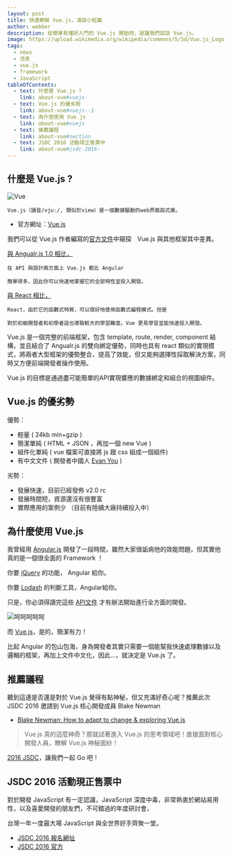 ```yaml
---
layout: post
title: 快速瞭解 Vue.js，淺談小短篇
author: webber
description: 從簡單易懂好入門的 Vue.js 開始吧，就讓我們談談 Vue.js。
image: https://upload.wikimedia.org/wikipedia/commons/5/5d/Vue.js_Logo.png
tags:
  - news
  - 消息
  - vue.js
  - framework
  - JavaScript
tableOfContents:
  - text: 什麼是 Vue.js ?
    link: about-vue#vuejs-
  - text: Vue.js 的優劣勢
    link: about-vue#vuejs--1
  - text: 為什麼使用 Vue.js
    link: about-vue#vuejs
  - text: 推薦議程
    link: about-vue#section
  - text: JSDC 2016 活動現正售票中
    link: about-vue#jsdc-2016-
---
```


## 什麼是 Vue.js ?

![Vue](https://upload.wikimedia.org/wikipedia/commons/5/5d/Vue.js_Logo.png)

```
Vue.js（讀音/vjuː/, 類似於view）是一個數據驅動的web界面函式庫。
```

  * 官方網址：[Vue.js](https://vuejs.org/)

我們可以從 Vue.js 作者編寫的[官方文件](http://vuejs.org.cn/guide/comparison.html#Angular)中窺探　Vue.js 與其他框架其中差異。

[與 Angualr.js 1.0 相比，](https://cn.vuejs.org/guide/comparison.html#Angular)

```
在 API 與設計兩方面上 Vue.js 都比 Angular

簡單得多，因此你可以快速地掌握它的全部特性並投入開發。
```

[與 React 相比，](https://cn.vuejs.org/guide/comparison.html#React)

```
React，由於它的函數式特質，可以很好地使用函數式編程模式。但是

對於初級開發者和初學者這也導致較大的學習難度。Vue 更易學習並能快速投入開發。
```

Vue.js 是一個完整的前端框架，包含 template, route, render, component 結構，並且結合了 Angualr.js 的雙向綁定優勢，同時也具有 react 類似的實現模式，將兩者大型框架的優勢整合，提高了效能，但又能夠選擇性採取解決方案，同時又方便前端開發者操作使用。

Vue.js 的目標是通過盡可能簡單的API實現響應的數據綁定和組合的視圖組件。


## Vue.js 的優劣勢

優勢：

  - 輕量 ( 24kb min+gzip )
  - 簡潔單純 ( HTML + JSON ，再加一個 new Vue )
  - 組件化單純 ( vue 檔案可直接將 js 跟 css 組成一個組件)
  - 有中文文件 ( 開發者中國人 [Evan You](https://github.com/yyx990803) )

劣勢：

  - 發展快速，目前已經發佈 v2.0 rc
  - 發展時間短，資源還沒有很豐富 
  - 實際應用的案例少 （目前有陸續大廠持續投入中）


## 為什麼使用 Vue.js

我曾經用 [Angular.js](https://angularjs.org/) 開發了一段時間，雖然大家很詬病他的效能問題，但其實他真的是一個很全面的 Framework ！

你要 [jQuery](https://jquery.com/) 的功能， Angular 給你。

你要 [Lodash](https://lodash.com/) 的判斷工具，Angular給你。 

只是，你必須得讀完這些 [API文件](https://docs.angularjs.org/api) 才有辦法開始進行全方面的開發。


![呵呵呵呵呵](https://img.buzzfeed.com/buzzfeed-static/static/2014-03/campaign_images/webdr06/24/16/the-25-most-wtf-nicolas-cage-headlines-2-6303-1395693558-1_dblbig.jpg)

而 [Vue.js](https://vuejs.org/)，是的，簡潔有力！

比起 Angular 的包山包海，身為開發者其實只需要一個能幫我快速處理數據以及邏輯的框架，再加上文件中文化，因此...，就決定是 Vue.js 了。

## 推薦議程

聽到這邊是否還是對於 Vue.js 覺得有點神秘，但又充滿好奇心呢？推薦此次 JSDC 2016 邀請到 Vue.js 核心開發成員 Blake Newman

- [Blake Newman: How to adapt to change & exploring Vue.js](http://2016.jsdc.tw/agenda.html)

> Vue.js 真的這麼神奇？那就試著進入 Vue.js 的思考領域吧！直接面對核心開發人員，瞭解 Vue.js 神秘面紗！

[2016 JSDC](http://2016.jsdc.tw/ '2016 JSDC')，讓我們一起 Go 吧！

## JSDC 2016 活動現正售票中

對於開發 JavaScript 有一定認識，JavaScript 深度中毒，非常熱衷於網站易用性，以及喜愛開發的朋友們，不可錯過的年度研討會，

台灣一年一度最大場 JavaScript 與全世界好手齊聚一堂。

  - [JSDC 2016 報名網址](http://jsdc-tw.kktix.cc/events/jsdc2016)
  - [JSDC 2016 官方](http://2016.jsdc.tw/)

